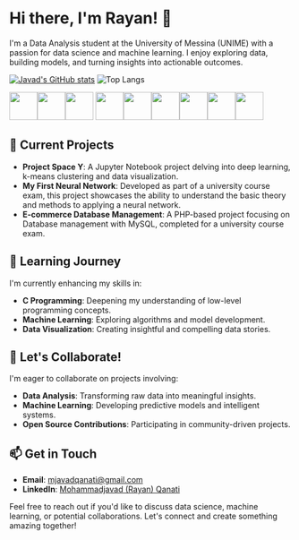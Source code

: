 # Hi there, I'm Rayan! 👋

I'm a Data Analysis student at the University of Messina (UNIME) with a passion for data science and machine learning. I enjoy exploring data, building models, and turning insights into actionable outcomes.

[![Javad's GitHub stats](https://github-readme-stats.vercel.app/api?username=javadqanati&theme=radical)](https://github.com/javadqanati/github-readme-stats)
![Top Langs](https://github-readme-stats.vercel.app/api/top-langs/?username=javadqanati&layout=compact&theme=radical&width=700&height=400)


<img src="https://cdn.jsdelivr.net/npm/devicon@latest/icons/python/python-original.svg" width="50" height="50"><img src="https://cdn.jsdelivr.net/npm/devicon@latest/icons/c/c-original.svg" width="50" height="50"><img src="https://cdn.jsdelivr.net/npm/devicon@latest/icons/jupyter/jupyter-original.svg" width="50" height="50">
<img src="https://cdn.jsdelivr.net/npm/devicon@latest/icons/php/php-original.svg" width="50" height="50"><img src="https://cdn.jsdelivr.net/npm/devicon@latest/icons/css3/css3-original.svg" width="50" height="50"><img src="https://cdn.jsdelivr.net/npm/devicon@latest/icons/tensorflow/tensorflow-original.svg" width="50" height="50"><img src="https://cdn.jsdelivr.net/npm/devicon@latest/icons/mysql/mysql-original.svg" width="50" height="50"><img src="https://cdn.jsdelivr.net/npm/devicon@latest/icons/python/python-original.svg" width="50" height="50"><img src="https://cdn.jsdelivr.net/npm/devicon@latest/icons/pandas/pandas-original.svg" width="50" height="50">

## 🔭 Current Projects

- **Project Space Y**: A Jupyter Notebook project delving into deep learning, k-means clustering and data visualization.
- **My First Neural Network**: Developed as part of a university course exam, this project showcases the ability to understand the basic theory and methods to applying a neural network.
- **E-commerce Database Management**: A PHP-based project focusing on Database management with MySQL, completed for a university course exam.

## 🌱 Learning Journey

I'm currently enhancing my skills in:

- **C Programming**: Deepening my understanding of low-level programming concepts.
- **Machine Learning**: Exploring algorithms and model development.
- **Data Visualization**: Creating insightful and compelling data stories.

## 💬 Let's Collaborate!

I'm eager to collaborate on projects involving:

- **Data Analysis**: Transforming raw data into meaningful insights.
- **Machine Learning**: Developing predictive models and intelligent systems.
- **Open Source Contributions**: Participating in community-driven projects.

## 📫 Get in Touch

- **Email**: [mjavadqanati@gmail.com](mailto:mjavadqanati@gmail.com)
- **LinkedIn**: [Mohammadjavad (Rayan) Qanati](https://www.linkedin.com/in/mohammadjavad-qanati-2313231a1/)

Feel free to reach out if you'd like to discuss data science, machine learning, or potential collaborations. Let's connect and create something amazing together!

